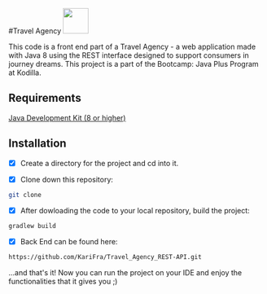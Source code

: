 #Travel Agency <img src="https://image.flaticon.com/icons/svg/2990/2990507.svg" width="50" height="50"> 
  
This code is a front end part of a Travel Agency - a web application made with Java 8 using the REST interface designed to support consumers in journey dreams. 
This project is a part of the Bootcamp: Java Plus Program at Kodilla.

## Requirements

[Java Development Kit (8 or higher)](https://www.oracle.com/java/technologies/javase-jdk8-downloads.html)


## Installation

-[x] Create a directory for the project and cd into it.

-[x] Clone down this repository:

```bash
git clone 
```
-[x] After dowloading the code to your local repository, build the project:

```bash
gradlew build
```
-[x] Back End  can be found here: 

```bash
https://github.com/KariFra/Travel_Agency_REST-API.git
```

...and that's it! Now you can run the project on your IDE and enjoy the functionalities that it gives you ;)

